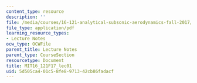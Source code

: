 ```yaml
---
content_type: resource
description: ''
file: /media/courses/16-121-analytical-subsonic-aerodynamics-fall-2017/5d505ca401c58fe8971342cb86fadacf_MIT16_121F17_lec01.pdf
file_type: application/pdf
learning_resource_types:
- Lecture Notes
ocw_type: OCWFile
parent_title: Lecture Notes
parent_type: CourseSection
resourcetype: Document
title: MIT16_121F17_lec01
uid: 5d505ca4-01c5-8fe8-9713-42cb86fadacf
---
```

